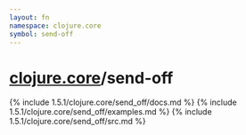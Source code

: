 ```yaml
---
layout: fn
namespace: clojure.core
symbol: send-off
---
```


# [clojure.core](../)/send-off

{% include 1.5.1/clojure.core/send_off/docs.md %}
{% include 1.5.1/clojure.core/send_off/examples.md %}
{% include 1.5.1/clojure.core/send_off/src.md %}

